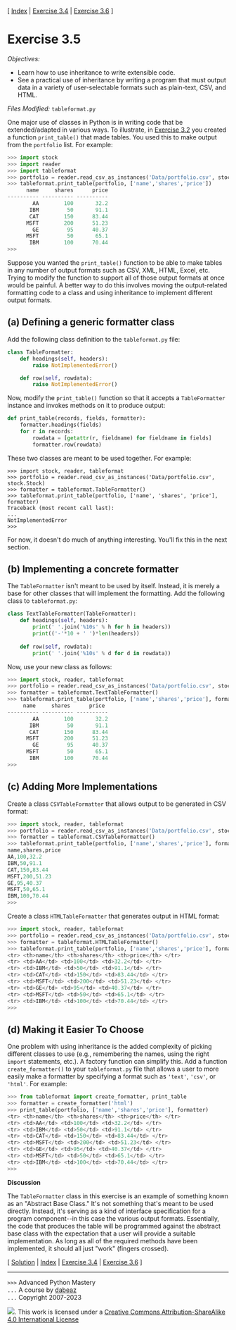 \[ [Index](index.md) | [Exercise 3.4](ex3_4.md) | [Exercise 3.6](ex3_6.md) \]

# Exercise 3.5

*Objectives:*

- Learn how to use inheritance to write extensible code.
- See a practical use of inheritance by writing a program that must
output data in a variety of user-selectable formats such as plain-text,
CSV, and HTML.

*Files Modified:* `tableformat.py`

One major use of classes in Python is in writing code that be
extended/adapted in various ways.  To illustrate, in
[Exercise 3.2](ex3_2.md) you created a function `print_table()`
that made tables.  You used this to make output from the `portfolio`
list. For example:

```python
>>> import stock
>>> import reader
>>> import tableformat
>>> portfolio = reader.read_csv_as_instances('Data/portfolio.csv', stock.Stock)
>>> tableformat.print_table(portfolio, ['name','shares','price'])
      name     shares      price
---------- ---------- ---------- 
        AA        100       32.2
       IBM         50       91.1
       CAT        150      83.44
      MSFT        200      51.23
        GE         95      40.37
      MSFT         50       65.1
       IBM        100      70.44
>>> 
```

Suppose you wanted the `print_table()` function to be able to
make tables in any number of output formats such as CSV, XML, HTML,
Excel, etc.  Trying to modify the function to support all of those
output formats at once would be painful.  A better way to do this
involves moving the output-related formatting code to a class and using
inheritance to implement different output formats.

## (a) Defining a generic formatter class

Add the following class definition to the `tableformat.py` file:

```python
class TableFormatter:
    def headings(self, headers):
        raise NotImplementedError()

    def row(self, rowdata):
        raise NotImplementedError()
```

Now, modify the `print_table()` function so that it accepts a `TableFormatter` instance
and invokes methods on it to produce output:

```python
def print_table(records, fields, formatter):
    formatter.headings(fields)
    for r in records:
        rowdata = [getattr(r, fieldname) for fieldname in fields]
        formatter.row(rowdata)
```

These two classes are meant to be used together.  For example:

```
>>> import stock, reader, tableformat
>>> portfolio = reader.read_csv_as_instances('Data/portfolio.csv', stock.Stock)
>>> formatter = tableformat.TableFormatter()
>>> tableformat.print_table(portfolio, ['name', 'shares', 'price'], formatter)
Traceback (most recent call last):
...
NotImplementedError
>>>
```

For now, it doesn't do much of anything interesting.  You'll fix this in the next section.

## (b) Implementing a concrete formatter

The `TableFormatter` isn't meant to be used by itself. Instead, it is merely a base 
for other classes that will implement the formatting.  Add the following class to
`tableformat.py`:

```python
class TextTableFormatter(TableFormatter):
    def headings(self, headers):
        print(' '.join('%10s' % h for h in headers))
        print(('-'*10 + ' ')*len(headers))
    
    def row(self, rowdata):
        print(' '.join('%10s' % d for d in rowdata))
```

Now, use your new class as follows:

```python
>>> import stock, reader, tableformat
>>> portfolio = reader.read_csv_as_instances('Data/portfolio.csv', stock.Stock)
>>> formatter = tableformat.TextTableFormatter()
>>> tableformat.print_table(portfolio, ['name','shares','price'], formatter)
     name     shares      price
---------- ---------- ---------- 
        AA        100       32.2
       IBM         50       91.1
       CAT        150      83.44
      MSFT        200      51.23
        GE         95      40.37
      MSFT         50       65.1
       IBM        100      70.44
>>> 
```

## (c) Adding More Implementations

Create a class `CSVTableFormatter` that allows output to be generated in CSV format:

```python
>>> import stock, reader, tableformat
>>> portfolio = reader.read_csv_as_instances('Data/portfolio.csv', stock.Stock)
>>> formatter = tableformat.CSVTableFormatter()
>>> tableformat.print_table(portfolio, ['name','shares','price'], formatter)
name,shares,price
AA,100,32.2
IBM,50,91.1
CAT,150,83.44
MSFT,200,51.23
GE,95,40.37
MSFT,50,65.1
IBM,100,70.44
>>>
```

Create a class `HTMLTableFormatter` that generates output in HTML format:

```python
>>> import stock, reader, tableformat
>>> portfolio = reader.read_csv_as_instances('Data/portfolio.csv', stock.Stock)
>>> formatter = tableformat.HTMLTableFormatter()
>>> tableformat.print_table(portfolio, ['name','shares','price'], formatter)
<tr> <th>name</th> <th>shares</th> <th>price</th> </tr>
<tr> <td>AA</td> <td>100</td> <td>32.2</td> </tr>
<tr> <td>IBM</td> <td>50</td> <td>91.1</td> </tr>
<tr> <td>CAT</td> <td>150</td> <td>83.44</td> </tr>
<tr> <td>MSFT</td> <td>200</td> <td>51.23</td> </tr>
<tr> <td>GE</td> <td>95</td> <td>40.37</td> </tr>
<tr> <td>MSFT</td> <td>50</td> <td>65.1</td> </tr>
<tr> <td>IBM</td> <td>100</td> <td>70.44</td> </tr>
>>>
```

## (d) Making it Easier To Choose

One problem with using inheritance is the added complexity of picking
different classes to use (e.g., remembering the names, using the right
`import` statements, etc.).   A factory function can simplify this.  Add
a function `create_formatter()` to your `tableformat.py` file that 
allows a user to more easily make a formatter by specifying a format such as `'text'`, `'csv'`, or `'html'`.   For example:

```python
>>> from tableformat import create_formatter, print_table
>>> formatter = create_formatter('html')
>>> print_table(portfolio, ['name','shares','price'], formatter)
<tr> <th>name</th> <th>shares</th> <th>price</th> </tr>
<tr> <td>AA</td> <td>100</td> <td>32.2</td> </tr>
<tr> <td>IBM</td> <td>50</td> <td>91.1</td> </tr>
<tr> <td>CAT</td> <td>150</td> <td>83.44</td> </tr>
<tr> <td>MSFT</td> <td>200</td> <td>51.23</td> </tr>
<tr> <td>GE</td> <td>95</td> <td>40.37</td> </tr>
<tr> <td>MSFT</td> <td>50</td> <td>65.1</td> </tr>
<tr> <td>IBM</td> <td>100</td> <td>70.44</td> </tr>
>>>
```

**Discussion**

The `TableFormatter` class in this exercise is an example of something known
as an "Abstract Base Class."   It's not something that's meant to be used directly.
Instead, it's serving as a kind of interface specification for a program component--in
this case the various output formats.   Essentially, the code that produces the table
will be programmed against the abstract base class with the expectation that a user
will provide a suitable implementation.  As long as all of the required methods
have been implemented, it should all just "work" (fingers crossed).

\[ [Solution](soln3_5.md) | [Index](index.md) | [Exercise 3.4](ex3_4.md) | [Exercise 3.6](ex3_6.md) \]

----
`>>>` Advanced Python Mastery  
`...` A course by [dabeaz](https://www.dabeaz.com)  
`...` Copyright 2007-2023  

![](https://i.creativecommons.org/l/by-sa/4.0/88x31.png). This work is licensed under a [Creative Commons Attribution-ShareAlike 4.0 International License](http://creativecommons.org/licenses/by-sa/4.0/)
